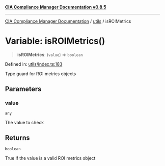 [**CIA Compliance Manager Documentation v0.8.5**](../../README.md)

***

[CIA Compliance Manager Documentation](../../modules.md) / [utils](../README.md) / isROIMetrics

# Variable: isROIMetrics()

> **isROIMetrics**: (`value`) => `boolean`

Defined in: [utils/index.ts:183](https://github.com/Hack23/cia-compliance-manager/blob/b7c3bc9644fb5b9d82b5b184ba290206da25104b/src/utils/index.ts#L183)

Type guard for ROI metrics objects

## Parameters

### value

`any`

The value to check

## Returns

`boolean`

True if the value is a valid ROI metrics object
